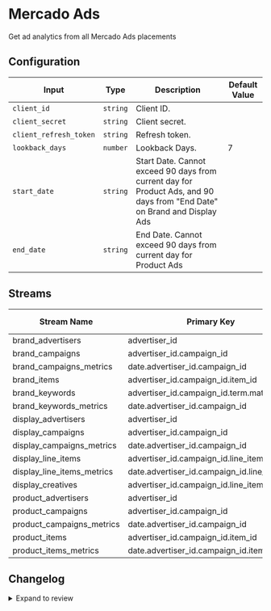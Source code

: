 # Mercado Ads
Get ad analytics from all Mercado Ads placements

## Configuration

| Input | Type | Description | Default Value |
|-------|------|-------------|---------------|
| `client_id` | `string` | Client ID.  |  |
| `client_secret` | `string` | Client secret.  |  |
| `client_refresh_token` | `string` | Refresh token.  |  |
| `lookback_days` | `number` | Lookback Days.  | 7 |
| `start_date` | `string` | Start Date. Cannot exceed 90 days from current day for Product Ads, and 90 days from &quot;End Date&quot; on Brand and Display Ads |  |
| `end_date` | `string` | End Date. Cannot exceed 90 days from current day for Product Ads |  |

## Streams
| Stream Name | Primary Key | Pagination | Supports Full Sync | Supports Incremental |
|-------------|-------------|------------|---------------------|----------------------|
| brand_advertisers | advertiser_id | No pagination | ✅ |  ❌  |
| brand_campaigns | advertiser_id.campaign_id | No pagination | ✅ |  ❌  |
| brand_campaigns_metrics | date.advertiser_id.campaign_id | DefaultPaginator | ✅ |  ✅  |
| brand_items | advertiser_id.campaign_id.item_id | No pagination | ✅ |  ❌  |
| brand_keywords | advertiser_id.campaign_id.term.match_type | No pagination | ✅ |  ❌  |
| brand_keywords_metrics | date.advertiser_id.campaign_id | DefaultPaginator | ✅ |  ✅  |
| display_advertisers | advertiser_id | No pagination | ✅ |  ❌  |
| display_campaigns | advertiser_id.campaign_id | No pagination | ✅ |  ❌  |
| display_campaigns_metrics | date.advertiser_id.campaign_id | No pagination | ✅ |  ✅  |
| display_line_items | advertiser_id.campaign_id.line_item_id | No pagination | ✅ |  ❌  |
| display_line_items_metrics | date.advertiser_id.campaign_id.line_item_id | No pagination | ✅ |  ✅  |
| display_creatives | advertiser_id.campaign_id.line_item_id | No pagination | ✅ |  ❌  |
| product_advertisers | advertiser_id | No pagination | ✅ |  ❌  |
| product_campaigns | advertiser_id.campaign_id | DefaultPaginator | ✅ |  ❌  |
| product_campaigns_metrics | date.advertiser_id.campaign_id | DefaultPaginator | ✅ |  ✅  |
| product_items | advertiser_id.campaign_id.item_id | DefaultPaginator | ✅ |  ❌  |
| product_items_metrics | date.advertiser_id.campaign_id.item_id | DefaultPaginator | ✅ |  ✅  |

## Changelog

<details>
  <summary>Expand to review</summary>

| Version          | Date              | Pull Request | Subject        |
|------------------|-------------------|--------------|----------------|
| 0.0.13 | 2025-10-07 | [67378](https://github.com/airbytehq/airbyte/pull/67378) | Update dependencies |
| 0.0.12 | 2025-09-30 | [66343](https://github.com/airbytehq/airbyte/pull/66343) | Update dependencies |
| 0.0.11 | 2025-09-09 | [65839](https://github.com/airbytehq/airbyte/pull/65839) | Update dependencies |
| 0.0.10 | 2025-08-23 | [65192](https://github.com/airbytehq/airbyte/pull/65192) | Update dependencies |
| 0.0.9 | 2025-08-16 | [64977](https://github.com/airbytehq/airbyte/pull/64977) | Update dependencies |
| 0.0.8 | 2025-08-02 | [64270](https://github.com/airbytehq/airbyte/pull/64270) | Update dependencies |
| 0.0.7 | 2025-07-26 | [63897](https://github.com/airbytehq/airbyte/pull/63897) | Update dependencies |
| 0.0.6 | 2025-07-19 | [63442](https://github.com/airbytehq/airbyte/pull/63442) | Update dependencies |
| 0.0.5 | 2025-07-12 | [63257](https://github.com/airbytehq/airbyte/pull/63257) | Update dependencies |
| 0.0.4 | 2025-07-05 | [62576](https://github.com/airbytehq/airbyte/pull/62576) | Update dependencies |
| 0.0.3 | 2025-06-28 | [62401](https://github.com/airbytehq/airbyte/pull/62401) | Update dependencies |
| 0.0.2 | 2025-06-21 | [61136](https://github.com/airbytehq/airbyte/pull/61136) | Update dependencies |
| 0.0.1 | 2025-05-26 | | Initial release by [@joacoc2020](https://github.com/joacoc2020) via Connector Builder |

</details>
